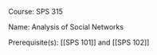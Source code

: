 




Course: SPS 315

Name: Analysis of Social Networks

Prerequisite(s): [[SPS 101]] and [[SPS 102]]
